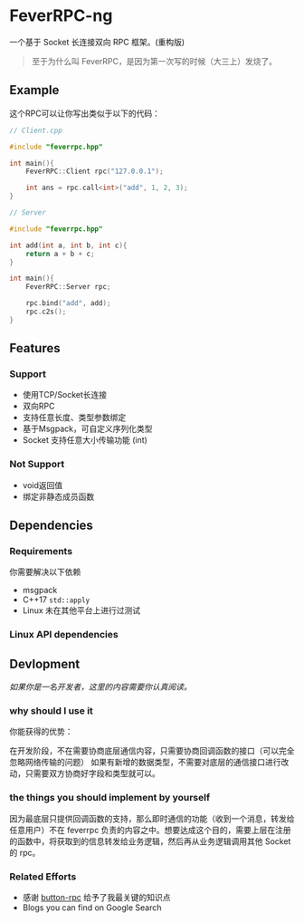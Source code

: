 # FeverRPC-ng

一个基于 Socket 长连接双向 RPC 框架。(重构版)

> 至于为什么叫 FeverRPC，是因为第一次写的时候（大三上）发烧了。

## Example

这个RPC可以让你写出类似于以下的代码：

```cpp
// Client.cpp

#include "feverrpc.hpp"

int main(){
    FeverRPC::Client rpc("127.0.0.1");

    int ans = rpc.call<int>("add", 1, 2, 3);
}
```

```cpp
// Server

#include "feverrpc.hpp"

int add(int a, int b, int c){
    return a + b + c;
}

int main(){
    FeverRPC::Server rpc;

    rpc.bind("add", add);
    rpc.c2s();
}
```

## Features

### Support

- 使用TCP/Socket长连接
- 双向RPC
- 支持任意长度、类型参数绑定
- 基于Msgpack，可自定义序列化类型
- Socket 支持任意大小传输功能 (int)

### Not Support
- void返回值
- 绑定非静态成员函数

## Dependencies

### Requirements

你需要解决以下依赖

- msgpack
- C++17 `std::apply`
- Linux 未在其他平台上进行过测试

### Linux API dependencies



## Devlopment
*如果你是一名开发者，这里的内容需要你认真阅读。*

### why should I use it
你能获得的优势：

在开发阶段，不在需要协商底层通信内容，只需要协商回调函数的接口（可以完全忽略网络传输的问题）
如果有新增的数据类型，不需要对底层的通信接口进行改动，只需要双方协商好字段和类型就可以。

### the things you should implement by yourself
因为最底层只提供回调函数的支持，那么即时通信的功能（收到一个消息，转发给任意用户）不在 feverrpc 负责的内容之中。想要达成这个目的，需要上层在注册的函数中，将获取到的信息转发给业务逻辑，然后再从业务逻辑调用其他 Socket 的 rpc。

### Related Efforts

- 感谢 [button-rpc](https://github.com/button-chen/buttonrpc_cpp14) 给予了我最关键的知识点
- Blogs you can find on Google Search
